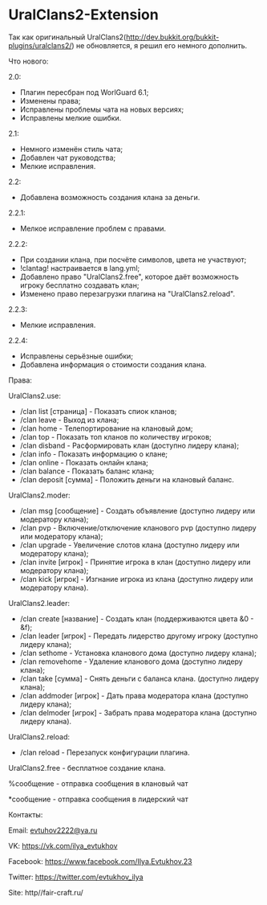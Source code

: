 # UralClans2-Extension
Так как оригинальный UralClans2(http://dev.bukkit.org/bukkit-plugins/uralclans2/) не обновляется, я решил его немного дополнить.

Что нового:

2.0:

   - Плагин пересбран под WorlGuard 6.1;
   - Изменены права;
   - Исправлены проблемы чата на новых версиях;
   - Исправлены мелкие ошибки.

2.1:

   - Немного изменён стиль чата;
   - Добавлен чат руководства;
   - Мелкие исправления.

2.2:
   - Добавлена возможность создания клана за деньги.

2.2.1:

   - Мелкое исправление проблем с правами.

2.2.2:
  
  - При создании клана, при посчёте символов, цвета не участвуют;
  - !clantag! настраивается в lang.yml;
  - Добавлено право "UralClans2.free", которое даёт возможность игроку бесплатно создавать клан;
  - Изменено право перезагрузки плагина на "UralClans2.reload".

2.2.3:
 
 - Мелкие исправления.

2.2.4:
 
 - Исправлены серьёзные ошибки;
 - Добавлена информация о стоимости создания клана.
 
Права:

UralClans2.use:

   - /clan list [страница] - Показать спиок кланов;
   - /clan leave - Выход из клана;
   - /clan home - Телепортирование на клановый дом;
   - /clan top - Показать топ кланов по количеству игроков;
   - /clan disband - Расформировать клан (доступно лидеру клана);
   - /clan info - Показать информацию о клане;
   - /clan online - Показать онлайн клана;
   - /clan balance - Показать баланс клана;
   - /clan deposit [сумма] - Положить деньги на клановый баланс.

UralClans2.moder:

   - /clan msg [сообщение] - Создать объявление (доступно лидеру или модератору клана);
   - /clan pvp - Включение/отключение кланового pvp (доступно лидеру или модератору клана);
   - /clan upgrade - Увеличение слотов клана (доступно лидеру или модератору клана);
   - /clan invite [игрок] - Принятие игрока в клан (доступно лидеру или модератору клана);
   - /clan kick [игрок] - Изгнание игрока из клана (доступно лидеру или модератору клана).

UralClans2.leader:

   - /clan create [название] - Создать клан (поддерживаются цвета &0 - &f);
   - /clan leader [игрок] - Передать лидерство другому игроку (доступно лидеру клана);
   - /clan sethome - Установка кланового дома (доступно лидеру клана);
   - /clan removehome - Удаление кланового дома (доступно лидеру клана);
   - /clan take [сумма] - Снять деньги с баланса клана. (доступно лидеру клана);
   - /clan addmoder [игрок] - Дать права модератора клана (доступно лидеру клана);
   - /clan delmoder [игрок] - Забрать права модератора клана (доступно лидеру клана).
   
UralClans2.reload:

   - /clan reload - Перезапуск конфигурации плагина.

UralClans2.free - бесплатное создание клана.

%сообщение - отправка сообщения в клановый чат

*сообщение - отправка сообщения в лидерский чат

Контакты:


 Email: evtuhov2222@ya.ru
 
 VK: https://vk.com/ilya_evtukhov
 
 Facebook: https://www.facebook.com/Ilya.Evtukhov.23
 
 Twitter: https://twitter.com/evtukhov_ilya
 
 Site: http//fair-craft.ru/
 
